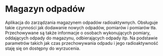 # Magazyn odpadów
Aplikacja do zarządzania magazynem odpadów radioaktywnych. Obsługuje takie czynności jak dodawanie nowych odpadów, pomiarów i pomiarów tła. 
Przechowywane są także informacje o osobach wykonujących pomiary, oddających odpady do magazynu, odbierających odpady itp. 
Na podstawie parametrów takich jak czas przechowywania odpadu i jego radioaktywność staję się on dostępny do wyrzucenia.
